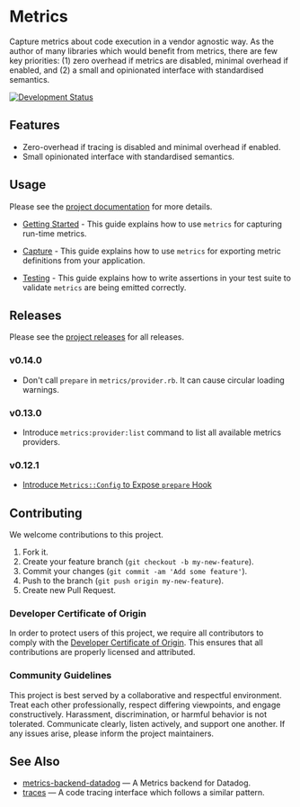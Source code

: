 # Metrics

Capture metrics about code execution in a vendor agnostic way. As the author of many libraries which would benefit from metrics, there are few key priorities: (1) zero overhead if metrics are disabled, minimal overhead if enabled, and (2) a small and opinionated interface with standardised semantics.

[![Development Status](https://github.com/socketry/metrics/workflows/Test/badge.svg)](https://github.com/socketry/metrics/actions?workflow=Test)

## Features

  - Zero-overhead if tracing is disabled and minimal overhead if enabled.
  - Small opinionated interface with standardised semantics.

## Usage

Please see the [project documentation](https://socketry.github.io/metrics/) for more details.

  - [Getting Started](https://socketry.github.io/metrics/guides/getting-started/index) - This guide explains how to use `metrics` for capturing run-time metrics.

  - [Capture](https://socketry.github.io/metrics/guides/capture/index) - This guide explains how to use `metrics` for exporting metric definitions from your application.

  - [Testing](https://socketry.github.io/metrics/guides/testing/index) - This guide explains how to write assertions in your test suite to validate `metrics` are being emitted correctly.

## Releases

Please see the [project releases](https://socketry.github.io/metrics/releases/index) for all releases.

### v0.14.0

  - Don't call `prepare` in `metrics/provider.rb`. It can cause circular loading warnings.

### v0.13.0

  - Introduce `metrics:provider:list` command to list all available metrics providers.

### v0.12.1

  - [Introduce `Metrics::Config` to Expose `prepare` Hook](https://socketry.github.io/metrics/releases/index#introduce-metrics::config-to-expose-prepare-hook)

## Contributing

We welcome contributions to this project.

1.  Fork it.
2.  Create your feature branch (`git checkout -b my-new-feature`).
3.  Commit your changes (`git commit -am 'Add some feature'`).
4.  Push to the branch (`git push origin my-new-feature`).
5.  Create new Pull Request.

### Developer Certificate of Origin

In order to protect users of this project, we require all contributors to comply with the [Developer Certificate of Origin](https://developercertificate.org/). This ensures that all contributions are properly licensed and attributed.

### Community Guidelines

This project is best served by a collaborative and respectful environment. Treat each other professionally, respect differing viewpoints, and engage constructively. Harassment, discrimination, or harmful behavior is not tolerated. Communicate clearly, listen actively, and support one another. If any issues arise, please inform the project maintainers.

## See Also

  - [metrics-backend-datadog](https://github.com/socketry/metrics-backend-datadog) — A Metrics backend for Datadog.
  - [traces](https://github.com/socketry/traces) — A code tracing interface which follows a similar pattern.
